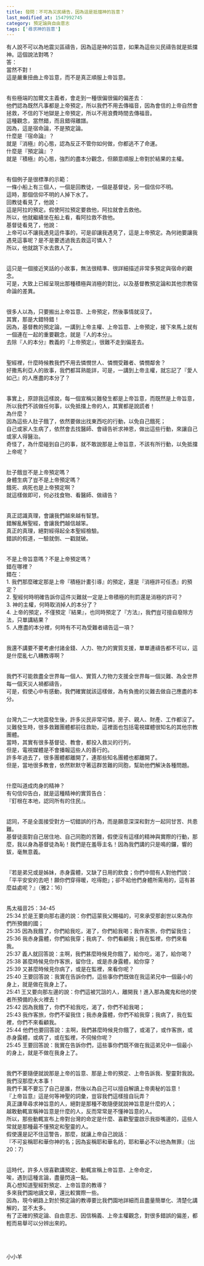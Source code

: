 ```yaml
---
title: 發問：不可為災民禱告，因為這是抵擋神的旨意？
last_modified_at: 1547992745
category: 預定論與自由意志
tags: ['尋求神的旨意']
---
```


<p>有人說不可以為地震災區禱告，因為這是神的旨意，如果為這些災民禱告就是抵擋神。這個說法對嗎？<br/><!--more-->答：<br/>當然不對！<br/>這是嚴重扭曲上帝旨意，而不是真正順服上帝旨意。<br/><br/><br/>有些極端的加爾文主義者，會走到一種很偏很偏的偏差去：<br/>他們認為既然凡事都是上帝預定，所以我們不用去傳福音，因為會信的上帝自然會拯救，不信的下地獄是上帝預定，所以不用浪費時間去傳福音。<br/>這種觀念，當然錯，而且錯得離譜。<br/>因為，這是宿命論，不是預定論。<br/>什麼是『宿命論』？<br/>就是『消極』的心態，認為反正不管你如何做，你都逃不了命運。<br/>什麼是『預定論』？<br/>就是『積極』的心態，強烈的盡本分觀念，但願意順服上帝對於結果的主權。<br/><br/><br/>有個例子是很標準的示範：<br/>一條小船上有三個人，一個是回教徒，一個是基督徒，另一個信仰不明。<br/>這時，那個信仰不明的人掉下水了。<br/>回教徒看見了，他說：<br/>這是阿拉的預定。假使阿拉預定要救他，阿拉就會去救他。<br/>所以，他就繼續坐在船上看，看阿拉救不救他。<br/>基督徒看見了，他說：<br/>上帝可以不讓我遇見這件事的，可是卻讓我遇見了，這是上帝預定。為何祂要讓我遇見這事呢？是不是要透過我去救這可憐人？<br/>所以，他就跳下水去救人了。<br/><br/><br/>這只是一個接近笑話的小故事，無法很精準、很詳細描述非常多預定與宿命的觀念。<br/>可是，大致上已經呈現出那種積極與消極的對比，以及基督教預定論和其他宗教宿命論的差異。<br/><br/><br/>很多人以為，只要搬出上帝旨意、上帝預定，然後事情就沒了。<br/>其實，那是大錯特錯！<br/>因為，基督教的預定論，一講到上帝主權、上帝旨意、上帝預定，接下來馬上就有一個連在一起的重要觀念，就是『人的本分』。<br/>去除『人的本分』教義的『上帝預定』，很難不走到偏差去。<br/><br/><br/>聖經裡，什麼時候教我們不用去憐憫世人、憐憫受難者、憐憫鄰舍？<br/>好撒馬利亞人的故事，我們都耳熟能詳，可是，一講到上帝主權，就忘記了『愛人如己』的人應盡的本分了？<br/><br/><br/>事實上，原諒我這樣說，每一個宣稱災難發生都是上帝旨意，而既然是上帝旨意，所以我們不該做任何事，以免抵擋上帝的人，其實都是說謊者！<br/>為什麼？<br/>因為這些人肚子餓了，依然要做出找東西吃的行動，以免自己餓死；<br/>自己或家人生病了，依然會去找醫師、會禱告祈求神恩，做出這些行動，來讓自己或家人得醫治。<br/>奇怪了，為什麼碰到自己的事，就不敢說那是上帝旨意，不該有所行動，以免抵擋上帝呢？<br/><br/><br/>肚子餓豈不是上帝預定嗎？<br/>身體生病了豈不是上帝預定嗎？<br/>餓死、病死也是上帝預定啊？<br/>就這樣做即可，何必找食物、看醫師、做禱告？<br/><br/><br/>真正認識真理，會讓我們越來越有智慧。<br/>錯解亂解聖經，會讓我們越信越笨。<br/>真正的真理，絕對經得起全本聖經檢驗。<br/>錯誤的假道，一驗就倒、一戳就破。<br/><br/><br/>不是上帝旨意嗎？不是上帝預定嗎？<br/>錯在哪裡？<br/>錯在：<br/>1.	我們那麼確定那是上帝『積極計畫引導』的預定，還是『消極許可任憑』的預定？<br/>2.	聖經何時明確告訴你這件災難就一定是上帝積極的刑罰還是消極的許可？<br/>3.	神的主權，何時取消掉人的本分了？<br/>4.	上帝的預定，不僅預定『結果』，也同時預定了『方法』，我們豈可擅自廢除方法，只單講結果？<br/>5.	人應盡的本分裡，何時有不可為受難者禱告這一項？<br/><br/><br/>我還不講要不要考慮付諸金錢、人力、物力的實質支援，單單連禱告都不可以，這是什麼亂七八糟教導啊？<br/><br/><br/>我們不可能救盡全世界每一個人、實質人力物力支援全世界每一個災難、為全世界每一個天災人禍都禱告，<br/>可是，假使心中有感動，我們確實就該這樣做，為有負擔的災難去做自己應盡的本分。<br/><br/><br/>台灣九二一大地震發生後，許多災民非常可憐，房子、親人、財產、工作都沒了。<br/>災難發生時，很多救難團體都前往救助，這裡面也包括電視媒體很知名的其他宗教團體。<br/>當時，其實有很多基督徒、教會，都投入救災的行列，<br/>但是，電視媒體是不會播報這些人的善行的。<br/>許多年過去了，很多團體都離開了，連那些知名團體也都離開了。<br/>但是，當地很多教會，依然默默守著這群苦難的同胞，幫助他們解決各種問題。<br/><br/><br/>什麼叫道成肉身的精神？<br/>有句信仰告白，就是這種精神的實質告白：<br/>『釘根在本地，認同所有的住民』。<br/><br/><br/>認同，不是全面接受對方一切錯誤的行為，而是願意深深和對方一起同甘苦、共患難。<br/>基督徒面對自己居住地、自己同胞的苦難，假使沒有這樣的精神與實際的行動，那麼，我以身為基督徒為恥！我們是在羞辱主名！因為我們講的只是鳴的鑼，響的鈸，毫無意義。<br/><br/><br/>『若是弟兄或是姊妹，赤身露體，又缺了日用的飲食；你們中間有人對他們說：「平平安安的去吧！願你們穿得暖，吃得飽」；卻不給他們身體所需用的，這有甚麼益處呢？』（雅2：16）<br/><br/><br/>馬太福音25：34-45<br/>25:34 於是王要向那右邊的說：你們這蒙我父賜福的，可來承受那創世以來為你們所預備的國；<br/>25:35 因為我餓了，你們給我吃，渴了，你們給我喝；我作客旅，你們留我住；<br/>25:36 我赤身露體，你們給我穿；我病了、你們看顧我；我在監裡，你們來看我。<br/>25:37 義人就回答說：主啊，我們甚麼時候見你餓了，給你吃，渴了，給你喝？<br/>25:38 甚麼時候見你作客旅，留你住，或是赤身露體，給你穿？<br/>25:39 又甚麼時候見你病了，或是在監裡，來看你呢？<br/>25:40 王要回答說：我實在告訴你們，這些事你們既做在我這弟兄中一個最小的身上，就是做在我身上了。<br/>25:41 王又要向那左邊的說：你們這被咒詛的人，離開我！進入那為魔鬼和他的使者所預備的永火裡去！ <br/>25:42 因為我餓了，你們不給我吃，渴了，你們不給我喝；<br/>25:43 我作客旅，你們不留我住；我赤身露體，你們不給我穿；我病了，我在監裡，你們不來看顧我。<br/>25:44 他們也要回答說：主啊，我們甚麼時候見你餓了，或渴了，或作客旅，或赤身露體，或病了，或在監裡，不伺候你呢？<br/>25:45 王要回答說：我實在告訴你們，這些事你們既不做在我這弟兄中一個最小 的身上，就是不做在我身上了。<br/><br/><br/>我們不要隨便就說那是上帝的旨意、那是上帝的預定、上帝告訴我、聖靈對我說。<br/>我們沒那麼大本事！<br/>我們千萬不要忘了自己是誰，然後以為自己可以擅自解讀上帝奧秘的旨意！<br/>『上帝旨意』這是何等神聖的詞彙，豈容我們這樣擅自玩弄？<br/>真正謙卑尋求神旨意的人，絕對是那種不敢隨便就說神旨意是什麼的人；<br/>越敢動輒宣稱神旨意是什麼的人，反而常常是不懂神旨意的人。<br/>所以，那些動輒宣布上帝對台灣的命定是什麼、喜歡聖靈啟示我掛嘴邊的，這些人常就是那種最不懂預定和聖靈的人。<br/>假使還是記不住這警告，那麼，就讓上帝自己說話：<br/>『不可妄稱耶和華你神的名；因為妄稱耶和華名的，耶和華必不以他為無罪』（出20：7）<br/><br/><br/>這時代，許多人很喜歡講預定、動輒宣稱上帝旨意、上帝命定，<br/>唉，遇到這種言論，盡量閃遠一點。<br/>真心想知道聖經對預定、上帝旨意的教導？<br/>多來我們園地讀文章，還比較實際一些。<br/>因為，現今網路上對於預定論的教導要比我們園地詳細而且盡量簡單化、清楚化講解的，並不太多。<br/>有了正確的預定論、自由意志、因信稱義、上帝主權觀念，對很多錯誤的偏差，都輕而易舉可以分辨出來的。<br/><br/><br/><br/><br/>小小羊


</p>